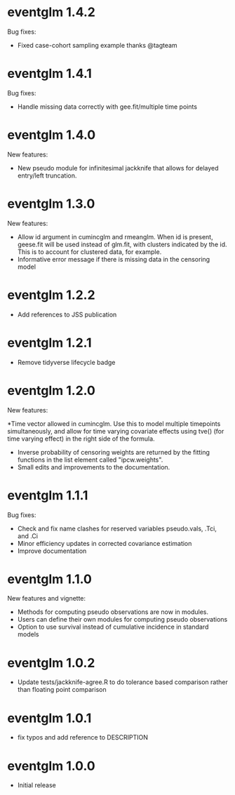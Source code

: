 
# eventglm 1.4.2

Bug fixes: 

* Fixed case-cohort sampling example thanks @tagteam


# eventglm 1.4.1

Bug fixes: 

* Handle missing data correctly with gee.fit/multiple time points


# eventglm 1.4.0

New features: 

* New pseudo module for infinitesimal jackknife that allows for delayed entry/left truncation.

# eventglm 1.3.0

New features: 

* Allow id argument in cumincglm and rmeanglm. When id is present, geese.fit will be used instead of glm.fit, with clusters indicated by the id. This is to account for clustered data, for example.
* Informative error message if there is missing data in the censoring model

# eventglm 1.2.2

* Add references to JSS publication

# eventglm 1.2.1

* Remove tidyverse lifecycle badge

# eventglm 1.2.0

New features:

*Time vector allowed in cumincglm. Use this to model multiple timepoints simultaneously, and allow for time varying covariate effects using tve() (for time varying effect) in the right side of the formula. 
* Inverse probability of censoring weights are returned by the fitting functions in the list element called "ipcw.weights".
* Small edits and improvements to the documentation.

# eventglm 1.1.1


Bug fixes:

* Check and fix name clashes for reserved variables pseudo.vals, .Tci, and .Ci
* Minor efficiency updates in corrected covariance estimation
* Improve documentation 

# eventglm 1.1.0

New features and vignette: 

* Methods for computing pseudo observations are now in modules. 
* Users can define their own modules for computing pseudo observations
* Option to use survival instead of cumulative incidence in standard models

# eventglm 1.0.2

* Update tests/jackknife-agree.R to do tolerance based comparison rather than floating point comparison

# eventglm 1.0.1

* fix typos and add reference to DESCRIPTION

# eventglm 1.0.0

* Initial release
